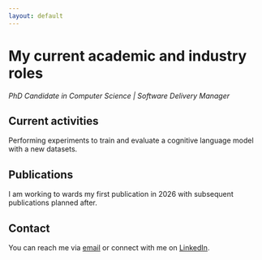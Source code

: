 ```yaml
---
layout: default
---
```


# My current academic and industry roles
*PhD Candidate in Computer Science | Software Delivery Manager*

## Current activities
Performing experiments to train and evaluate a cognitive language model with a new datasets.

## Publications
I am working to wards my first publication in 2026 with subsequent publications planned after.

## Contact
You can reach me via [email](mailto:cjwalmsley@clara.co.uk) or connect with me on [LinkedIn](https://www.linkedin.com/in/christopher-j-walmsley/).
